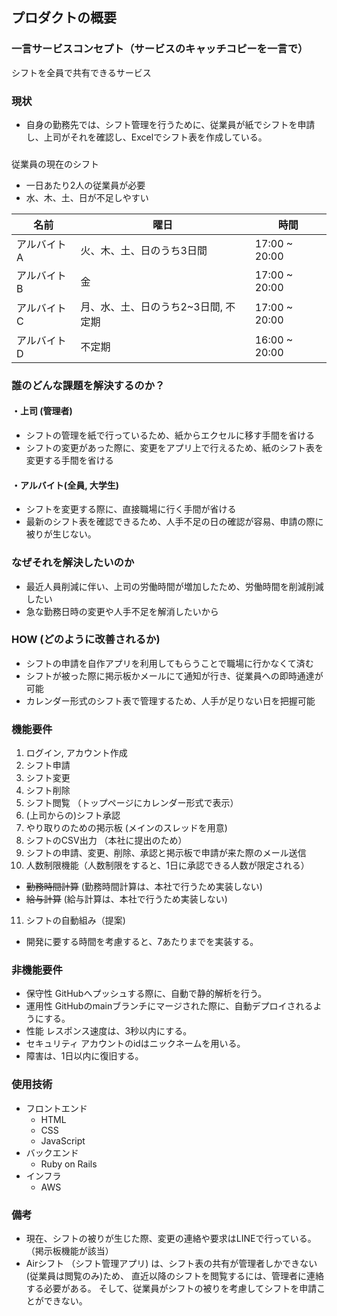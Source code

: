 ## プロダクトの概要
###  一言サービスコンセプト（サービスのキャッチコピーを一言で）
シフトを全員で共有できるサービス
### 現状
- 自身の勤務先では、シフト管理を行うために、従業員が紙でシフトを申請し、上司がそれを確認し、Excelでシフト表を作成している。

###
従業員の現在のシフト
- 一日あたり2人の従業員が必要
- 水、木、土、日が不足しやすい

|名前|曜日|時間|
|------------|-------------------------------|---------------|
| アルバイトA | 火、木、土、日のうち3日間 | 17:00 ~ 20:00 |
| アルバイトB | 金                      | 17:00 ~ 20:00 |
| アルバイトC | 月、水、土、日のうち2~3日間, 不定期   | 17:00 ~ 20:00 |
| アルバイトD | 不定期 | 16:00 ~ 20:00 |


### 誰のどんな課題を解決するのか？
#### ・上司 (管理者)
- シフトの管理を紙で行っているため、紙からエクセルに移す手間を省ける
- シフトの変更があった際に、変更をアプリ上で行えるため、紙のシフト表を変更する手間を省ける

#### ・アルバイト(全員, 大学生)
- シフトを変更する際に、直接職場に行く手間が省ける
- 最新のシフト表を確認できるため、人手不足の日の確認が容易、申請の際に被りが生じない。

### なぜそれを解決したいのか
- 最近人員削減に伴い、上司の労働時間が増加したため、労働時間を削減削減したい
- 急な勤務日時の変更や人手不足を解消したいから

### HOW (どのように改善されるか)
- シフトの申請を自作アプリを利用してもらうことで職場に行かなくて済む
- シフトが被った際に掲示板かメールにて通知が行き、従業員への即時通達が可能
- カレンダー形式のシフト表で管理するため、人手が足りない日を把握可能

### 機能要件

1. ログイン, アカウント作成
2. シフト申請
3. シフト変更
4. シフト削除
5. シフト閲覧 （トップページにカレンダー形式で表示）
6. (上司からの)シフト承認
7. やり取りのための掲示板 (メインのスレッドを用意)
8. シフトのCSV出力 （本社に提出のため）
9. シフトの申請、変更、削除、承認と掲示板で申請が来た際のメール送信
10. 人数制限機能（人数制限をすると、1日に承認できる人数が限定される）
-  ~~勤務時間計算~~ (勤務時間計算は、本社で行うため実装しない)
-  ~~給与計算~~ (給与計算は、本社で行うため実装しない)
11. シフトの自動組み（提案)

- 開発に要する時間を考慮すると、7あたりまでを実装する。

### 非機能要件
- 保守性
GitHubへプッシュする際に、自動で静的解析を行う。
- 運用性
GitHubのmainブランチにマージされた際に、自動デプロイされるようにする。
- 性能
レスポンス速度は、3秒以内にする。
- セキュリティ
アカウントのidはニックネームを用いる。
- 障害は、1日以内に復旧する。

### 使用技術
- フロントエンド
  - HTML
  - CSS
  - JavaScript
- バックエンド
  - Ruby on Rails
- インフラ
  - AWS

### 備考
- 現在、シフトの被りが生じた際、変更の連絡や要求はLINEで行っている。（掲示板機能が該当）
- Airシフト （シフト管理アプリ) は、シフト表の共有が管理者しかできない(従業員は閲覧のみ)ため、
直近以降のシフトを閲覧するには、管理者に連絡する必要がある。
そして、従業員がシフトの被りを考慮してシフトを申請ことができない。
